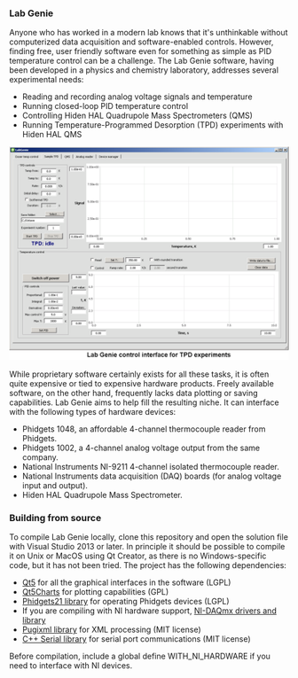 ### Lab Genie

Anyone who has worked in a modern lab knows that it's unthinkable without computerized data acquisition and software-enabled controls. However, finding free, user friendly software even for something as simple as PID temperature control can be a challenge. The Lab Genie software, having been developed in a physics and chemistry laboratory, addresses several experimental needs:

* Reading and recording analog voltage signals and temperature
* Running closed-loop PID temperature control
* Controlling Hiden HAL Quadrupole Mass Spectrometers (QMS)
* Running Temperature-Programmed Desorption (TPD) experiments with Hiden HAL QMS

<p align="center">
  <img src="Doc/Interface_example.png" width="650" title="Lab Genie interface example">
</p>

While proprietary software certainly exists for all these tasks, it is often quite expensive or tied to expensive hardware products. Freely available software, on the other hand, frequently lacks data plotting or saving capabilities. Lab Genie aims to help fill the resulting niche. It can interface with the following types of hardware devices:

* Phidgets 1048, an affordable 4-channel thermocouple reader from Phidgets.
* Phidgets 1002, a 4-channel analog voltage output from the same company.
* National Instruments NI-9211 4-channel isolated thermocouple reader.
* National Instruments data acquisition (DAQ) boards (for analog voltage input and output).
* Hiden HAL Quadrupole Mass Spectrometer.


### Building from source

To compile Lab Genie locally, clone this repository and open the solution file with Visual Studio 2013 or later. In principle it should be possible to compile it on Unix or MacOS using Qt Creator, as there is no Windows-specific code, but it has not been tried. The project has the following dependencies:

* [Qt5](https://www.qt.io/download) for all the graphical interfaces in the software (LGPL)
* [Qt5Charts](https://doc.qt.io/qt-5/qtcharts-index.html) for plotting capabilities (GPL)
* [Phidgets21 library](https://www.phidgets.com/docs21/OS_-_Windows) for operating Phidgets devices (LGPL)
* If you are compiling with NI hardware support, [NI-DAQmx drivers and library](https://www.ni.com/dataacquisition/nidaqmx.htm) 
* [Pugixml library](https://pugixml.org/) for XML processing (MIT license)
* [C++ Serial library](https://github.com/wjwwood/serial) for serial port communications (MIT license)

Before compilation, include a global define WITH_NI_HARDWARE if you need to interface with NI devices.
